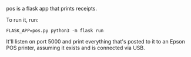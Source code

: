 pos is a flask app that prints receipts.

To run it, run:

```
FLASK_APP=pos.py python3 -m flask run
```

It'll listen on port 5000 and print everything that's posted
to it to an Epson POS printer, assuming it exists and is connected via USB.
